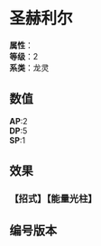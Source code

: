 <script setup>
let list = [
    { number: "SP01-005", url: "/packs/SP01" }
]
</script>

# 圣赫利尔

**属性**：<CardAttribute text="光"/><br>
**等级**：2<br>
**系类**：龙灵

## 数值

**AP**:2<br>
**DP**:5<br>
**SP**:1

## 效果

### 【招式】【能量光柱】

## 编号版本

<CardNumberBox :list="list"/>